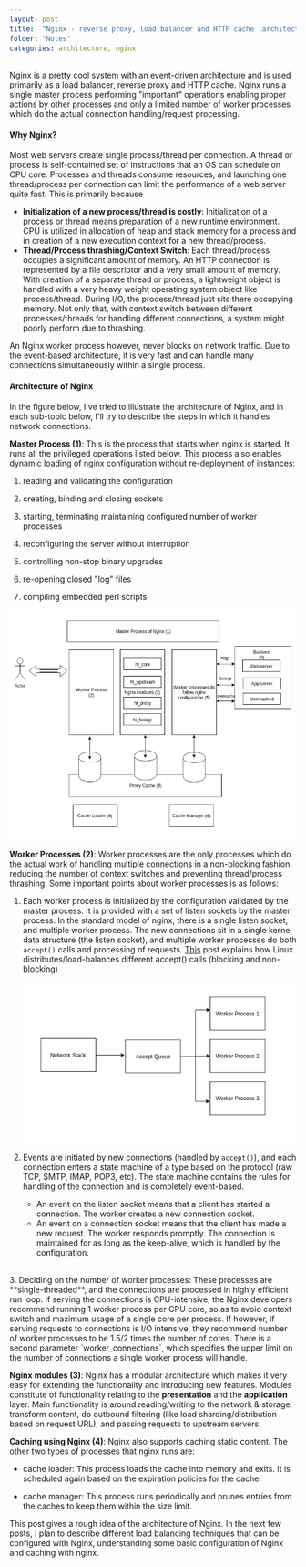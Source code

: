 ```yaml
---
layout: post
title:  "Nginx - reverse proxy, load balancer and HTTP cache (architecture)"
folder: "Notes"
categories: architecture, nginx
---
```


Nginx is a pretty cool system with an event-driven architecture and is used primarily as a load balancer, reverse proxy and HTTP cache. Nginx runs a single master process performing "important" operations enabling proper actions by other processes and only a limited number of worker processes which do the actual connection handling/request processing.

#### Why Nginx?

Most web servers create single process/thread per connection. A thread or process is self-contained set of instructions that an OS can schedule on CPU core. Processes and threads consume resources, and launching one thread/process per connection can limit the performance of a web server quite fast. This is primarily because

* **Initialization of a new process/thread is costly**: Initialization of a process or thread means preparation of a new runtime environment. CPU is utilized in allocation of heap and stack memory for a process and in creation of a new execution context for a new thread/process. 
* **Thread/Process thrashing/Context Switch**: Each thread/process occupies a significant amount of memory. An HTTP connection is represented by a file descriptor and a very small amount of memory. With creation of a separate thread or process, a lightweight object is handled with a very heavy weight operating system object like process/thread. During I/O, the process/thread just sits there occupying memory. Not only that, with context switch between different processes/threads for handling different connections, a system might poorly perform due to thrashing.

An Nginx worker process however, never blocks on network traffic. Due to the event-based architecture, it is very fast and can handle many connections simultaneously within a single process.

#### Architecture of Nginx

In the figure below, I've tried to illustrate the architecture of Nginx, and in each sub-topic below, I'll try to describe the steps in which it handles network connections.

**Master Process (1)**: This is the process that starts when nginx is started. It runs all the privileged operations listed below. This process also enables dynamic loading of nginx configuration without re-deployment of instances:

1. reading and validating the configuration

2. creating, binding and closing sockets
3. starting, terminating maintaining configured number of worker processes
4. reconfiguring the server without interruption
5. controlling non-stop binary upgrades
6. re-opening closed "log" files
7. compiling embedded perl scripts

![](../assets/img/nginx-architecture.png)

**Worker Processes (2)**: Worker processes are the only processes which do the actual work of handling multiple connections in a non-blocking fashion, reducing the number of context switches and preventing thread/process thrashing. Some important points about worker processes is as follows:

1. Each worker process is initialized by the configuration validated by the master process. It is provided with a set of listen sockets by the master process. In the standard model of nginx, there is a single listen socket, and multiple worker process. The new connections sit in a single kernel data structure (the listen socket), and multiple worker processes do both `accept()` calls and processing of requests. [This](https://blog.cloudflare.com/the-sad-state-of-linux-socket-balancing/) post explains how Linux distributes/load-balances different accept() calls (blocking and non-blocking)

   ![](../assets/img/nginx-worker.png)

2. Events are initiated by new connections (handled by `accept()`), and each connection enters a state machine of a type based on the protocol (raw TCP, SMTP, IMAP, POP3, etc). The state machine contains the rules for handling of the connection and is completely event-based.
   * An event on the listen socket means that a client has started a connection. The worker creates a new connection socket.
   * An event on a connection socket means that the client has made a new request. The worker responds promptly. The connection is maintained for as long as the keep-alive, which is handled by the configuration.
<br/>
3. Deciding on the number of worker processes: These processes are **single-threaded**, and the connections are processed in highly efficient run loop. If serving the connections is CPU-intensive, the Nginx developers recommend running 1 worker process per CPU core, so as to avoid context switch and maximum usage of a single core per process. If however, if serving requests to connections is I/O intensive, they recommend number of worker processes to be 1.5/2 times the number of cores. There is a second parameter `worker_connections`, which specifies the upper limit on the number of connections a single worker process will handle.



**Nginx modules (3)**: Nginx has a modular architecture which makes it very easy for extending the functionality and introducing new features. Modules constitute of functionality relating to the **presentation** and the **application** layer. Main functionality is around reading/writing to the network & storage, transform content, do outbound filtering (like load sharding/distribution based on request URL), and passing requests to upstream servers. 

**Caching using Nginx (4)**: Nginx also supports caching static content. The other two types of processes that nginx runs are:

* cache loader: This process loads the cache into memory and exits. It is scheduled again based on the expiration policies for the cache.

- cache manager: This process runs periodically and prunes entries from the caches to keep them within the size limit.

This post gives a rough idea of the architecture of Nginx. In the next few posts, I plan to describe different load balancing techniques that can be configured with Nginx, understanding some basic configuration of Nginx and caching with nginx. 